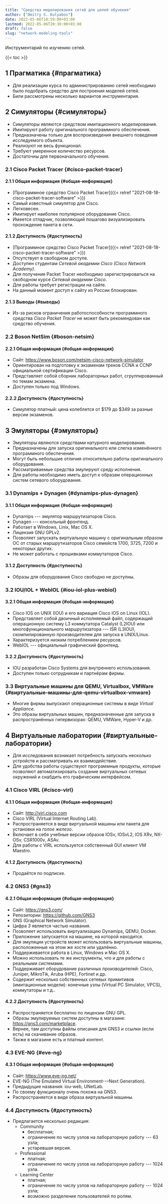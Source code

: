 ```yaml
---
title: "Средства моделирования сетей для целей обучения"
author: ["Dmitry S. Kulyabov"]
date: 2022-05-06T18:59:00+03:00
lastmod: 2022-05-06T20:30:00+03:00
draft: false
slug: "network-modeling-tools"
---
```


Инструментарий по изучению сетей.

<!--more-->

{{< toc >}}


## <span class="section-num">1</span> Прагматика {#прагматика}

-   Для реализации курса по администрированию сетей необходимо было подобрать средство для построения моделей сетей.
-   Били рассмотрены несколько вариантов инструментария.


## <span class="section-num">2</span> Симуляторы {#симуляторы}

-   Симуляторы являются средством имитационного моделирования.
-   Имитируют работу оригинального программного обеспечения.
-   Предназначены только для воспроизведения внешнего поведения исследуемого объекта.
-   Реализуют не весь функционал.
-   Требуют умеренное количество ресурсов.
-   Достаточны для первоначального обучения.


### <span class="section-num">2.1</span> Cisco Packet Tracer {#cisco-packet-tracer}


#### <span class="section-num">2.1.1</span> Общая информация {#общая-информация}

-   [Программное средство Cisco Packet Tracer]({{< relref "2021-08-18-cisco-packet-tracer-software" >}})
-   Самый известный симулятор для Cisco.
-   Легковесен.
-   Имитирует наиболее популярное оборудование Cisco.
-   Имеется отладчик, позволяющий пошагово визуализировать прохождение пакета в сети.


#### <span class="section-num">2.1.2</span> Доступность {#доступность}

-   [Программное средство Cisco Packet Tracer]({{< relref "2021-08-18-cisco-packet-tracer-software" >}})
-   Отсутствует в свободном доступе.
-   Доступен студентам _Сетевой академии Cisco (Cisco Network Academy)_.
-   Для получения Packet Tracer необходимо зарегистрироваться на свободном курсе _Сетевой академии Cisco_.
-   Для работы требует регистрации на сайте.
-   На данный момент доступ к сайту из России блокирован.


#### <span class="section-num">2.1.3</span> Выводы {#выводы}

-   Из-за рисков ограничения работоспособности программного средства _Cisco Packet Tracer_ не может быть рекомендован как средство обучения.


### <span class="section-num">2.2</span> Boson NetSim {#boson-netsim}


#### <span class="section-num">2.2.1</span> Общая информация {#общая-информация}

-   Сайт: <https://www.boson.com/netsim-cisco-network-simulator>
-   Ориентирован на подготовку к экзаменам треков CCNA и CCNP официальной сертификации Cisco.
-   Представляет собой сборник лабораторных работ, сгруппированный по темам экзамена.
-   Доступен только под Windows.


#### <span class="section-num">2.2.2</span> Доступность {#доступность}

-   Симулятор платный: цена колеблется от $179 до $349 за разные версии экзаменов.


## <span class="section-num">3</span> Эмуляторы {#эмуляторы}

-   Эмуляторы являются средствами натурного моделирования.
-   Предназначены для запуска оригинального или слегка изменённого программного обеспечения.
-   Могут быть небольшие отличия относительно работы оригинального оборудования.
-   Рассматриваемые средства эмулируют среду исполнения.
-   Для работы необходимо иметь доступ к образам операционных систем сетевого оборудования.


### <span class="section-num">3.1</span> Dynamips + Dynagen {#dynamips-plus-dynagen}


#### <span class="section-num">3.1.1</span> Общая информация {#общая-информация}

-   Dynamips --- эмулятор маршрутизаторов Cisco.
-   Dynagen --- консольный фронтенд.
-   Работает в Windows, Linix, Mac OS X.
-   Лицензия GNU GPLv2.
-   Позволяет запускать виртуальную машину с оригинальным образом ОС от старых маршрутизаторов Cisco семейств 1700, 3725, 7200 и некоторых других.
-   Не может работать с прошивками коммутаторов Cisco.


#### <span class="section-num">3.1.2</span> Доступность {#доступность}

-   Образы для оборудования Cisco свободно не доступны.


### <span class="section-num">3.2</span> IOU/IOL + WebIOL {#iou-iol-plus-webiol}


#### <span class="section-num">3.2.1</span> Общая информация {#общая-информация}

-   Cisco IOS on UNIX (IOU) и его вариация Cisco IOS on Linux (IOL).
-   Представляет собой двоичный исполняемый файл, содержащий операционную систему L3 коммутатора Catalyst (L2IOU) или многофункционального маршрутизатора --- ISR (L3IOU), скомпилированную производителем для запуска в UNIX/Linux.
-   Характеризуется низким потреблением ресурсов.
-   WebIOL --- официальный графический фронтенд.


#### <span class="section-num">3.2.2</span> Доступность {#доступность}

-   IOU разработан Cisco Systems для внутреннего использования.
-   Доступен только сотрудникам и партнёрам фирмы.


### <span class="section-num">3.3</span> Виртуальные машины для QEMU, Virtualbox, VMWare {#виртуальные-машины-для-qemu-virtualbox-vmware}

-   Многие фирмы выпускают операционные системы в виде _Virtual Appliance_.
-   Это образы виртуальных машин, предназначенные для запуска в распространённых гипервизорах: QEMU, VMWare, Hyper-V и др.


## <span class="section-num">4</span> Виртуальные лаборатории {#виртуальные-лаборатории}

-   Для исследования возникает потребность запускать несколько устройств и рассматривать их взаимодействие.
-   Для удобства работы существуют программные продукты, которые позволяют автоматизировать создание виртуальных сетевых окружений и снабдить его графическим интерфейсом.


### <span class="section-num">4.1</span> Cisco VIRL {#cisco-virl}


#### <span class="section-num">4.1.1</span> Общая информация {#общая-информация}

-   Сайт: <http://virl.cisco.com>
-   Cisco VIRL (Virtual Internet Routing Lab).
-   Распространяется в виде виртуальной машины или пакета для установки на _голое железо_.
-   Включает в себя учебные версии образов IOSv, IOSvL2, IOS XRv, NX-OSv, CSR1000v, ASAv.
-   Для работы с VIRL используется собственный GUI клиент VM Maestro.


#### <span class="section-num">4.1.2</span> Доступность {#доступность}

-   Продаётся по подписке.


### <span class="section-num">4.2</span> GNS3 {#gns3}


#### <span class="section-num">4.2.1</span> Общая информация {#общая-информация}

-   Сайт: <https://gns3.com/>
-   Репозитории: <https://github.com/GNS3>
-   GNS (Graphical Network Simulator).
-   Цифра _3_ является частью названия.
-   Позволяет использовать виртуализацию Dynamips, QEMU, Docker.
-   Приложение запускается на машине, на которой находится.
-   Для эмуляции устройств может использовать виртуальные машины, расположенные на этом же хосте или удалённо.
-   Поддерживается работа в Linux, Windows и Mac OS X.
-   Можно использовать те же инструменты, что и для работы с реальными системами.
-   Поддерживает оборудование различных производителей: Cisco, Juniper, MikroTik, Aruba (HPE), Fortinet и др.
-   Содержит несколько собственных сетевых примитивов (имитационные модели): конечные узлы (Virtual PC Simulator, VPCS), коммутаторы и т.д..


#### <span class="section-num">4.2.2</span> Доступность {#доступность}

-   Распространяется бесплатно по лицензии GNU GPL.
-   Образы эмулируемых систем доступны в магазине: <https://gns3.com/marketplace>.
-   Вернее, там доступны файлы описания для GNS3 и ссылки (если есть) на скачивание образов.
-   Также в магазине есть и платный контент.


### <span class="section-num">4.3</span> EVE-NG {#eve-ng}


#### <span class="section-num">4.3.1</span> Общая информация {#общая-информация}

-   Сайт: <https://www.eve-ng.net/>
-   EVE-NG (The Emulated Virtual Environment--–Next Generation).
-   Предыдущие названия: iou-web, UNetLab.
-   По своему функционалу очень похожа на GNS3.
-   Распространяется в виде образа виртуальной машины.


### <span class="section-num">4.4</span> Доступность {#доступность}

-   Предлагается несколько редакция:
    -   Community
        -   бесплатная;
        -   ограничение по числу узлов на лабораторную работу --- 63 узла;
        -   устаревшая версия.
    -   Professional
        -   платная;
        -   ограничение по числу узлов на лабораторную работу --- 1024 узла.
    -   Learning Center
        -   платная;
        -   ограничение по числу узлов на лабораторную работу --- 1024 узла;
        -   возможно разделение пользователей по ролям.

